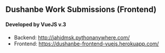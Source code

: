 ## Dushanbe Work Submissions (Frontend)

#### Developed by VueJS v.3

* Backend: http://jahidmsk.pythonanywhere.com/
* Frontend: https://dushanbe-frontend-vuejs.herokuapp.com/
